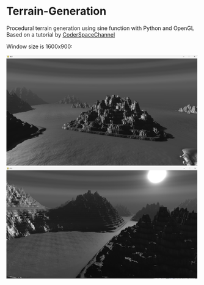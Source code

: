 # Terrain-Generation
Procedural terrain generation using sine function with Python and OpenGL
Based on a tutorial by [CoderSpaceChannel](https://www.youtube.com/@CoderSpaceChannel)

Window size is 1600x900:


<img src="sin1.jpg" width="500"/>
<img src="sin2.jpg" width="500"/>

